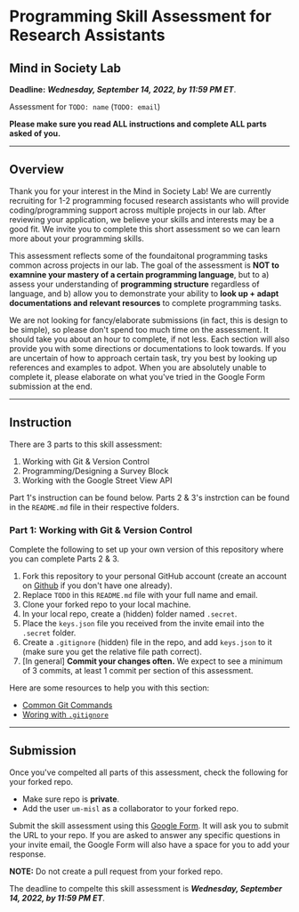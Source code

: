 # Programming Skill Assessment for Research Assistants
## Mind in Society Lab
**Deadline:** ***Wednesday, September 14, 2022, by 11:59 PM ET***.

Assessment for `TODO: name` (`TODO: email`)

**Please make sure you read ALL instructions and complete ALL parts asked of you.**

---

## Overview
Thank you for your interest in the Mind in Society Lab! We are currently recruiting for 1-2 programming focused research assistants who will provide coding/programming support across multiple projects in our lab. After reviewing your application, we believe your skills and interests may be a good fit. We invite you to complete this short assessment so we can learn more about your programming skills. 

This assessment reflects some of the foundaitonal programming tasks common across projects in our lab. The goal of the assessment is **NOT to examnine your mastery of a certain programming language**, but to a) assess your understanding of **programming structure** regardless of language, and b) allow you to demonstrate your ability to **look up + adapt documentations and relevant resources** to complete programming tasks. 

We are not looking for fancy/elaborate submissions (in fact, this is design to be simple), so please don't spend too much time on the assessment. It should take you about an hour to complete, if not less. Each section will also provide you with some directions or documentations to look towards. If you are uncertain of how to approach certain task, try you best by looking up references and examples to adpot. When you are absolutely unable to complete it, please elaborate on what you've tried in the Google Form submission at the end.

---

## Instruction
There are 3 parts to this skill assessment:
1. Working with Git & Version Control
2. Programming/Designing a Survey Block
3. Working with the Google Street View API

Part 1's instruction can be found below. Parts 2 & 3's instrction can be found in the `README.md` file in their respective folders.

### Part 1: Working with Git & Version Control
Complete the following to set up your own version of this repository where you can complete Parts 2 & 3.
1. Fork this repository to your personal GitHub account (create an account on [Github](https://github.com) if you don't have one already). 
1. Replace `TODO` in this `README.md` file with your full name and email.
1. Clone your forked repo to your local machine.
1. In your local repo, create a (hidden) folder named `.secret`. 
1. Place the `keys.json` file you received from the invite email into the `.secret` folder.
1. Create a `.gitignore` (hidden) file in the repo, and add `keys.json` to it (make sure you get the relative file path correct).
1. [In general] **Commit your changes often.** We expect to see a minimum of 3 commits, at least 1 commit per section of this assessment. 

Here are some resources to help you with this section:
- [Common Git Commands](https://education.github.com/git-cheat-sheet-education.pdf)
- [Woring with `.gitignore`](https://www.w3schools.com/git/git_ignore.asp)

---

## Submission
Once you've compelted all parts of this assessment, check the following for your forked repo.
- Make sure repo is **private**.
- Add the user `um-misl` as a collaborator to your forked repo.

Submit the skill assessment using this [Google Form](). It will ask you to submit the URL to your repo. If you are asked to answer any specific questions in your invite email, the Google Form will also have a space for you to add your response. 

**NOTE:** Do not create a pull request from your forked repo.

The deadline to compelte this skill assessment is ***Wednesday, September 14, 2022, by 11:59 PM ET***.